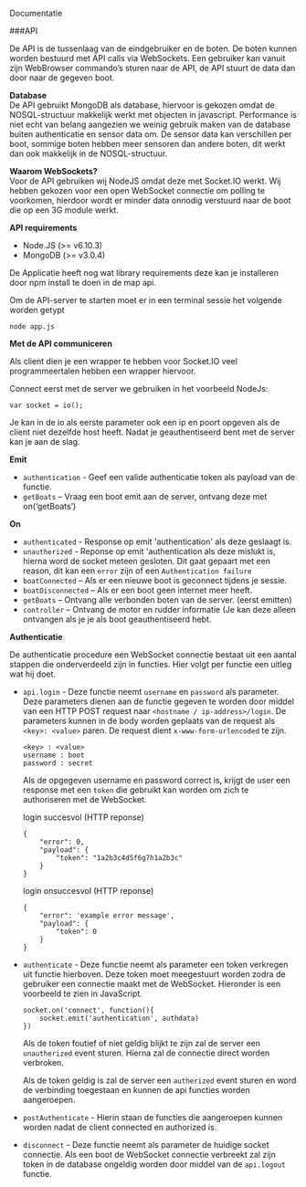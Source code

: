 Documentatie

###API

De API is de tussenlaag van de eindgebruiker en de boten. De boten kunnen worden bestuurd met API calls via WebSockets. Een gebruiker kan vanuit zijn WebBrowser commando’s sturen naar de API, de API stuurt de data dan door naar de gegeven boot.

**Database**  
De API gebruikt MongoDB als database, hiervoor is gekozen omdat de NOSQL-structuur makkelijk werkt met objecten in javascript. Performance is niet echt van belang aangezien we weinig gebruik maken van de database buiten authenticatie en sensor data om.
De sensor data kan verschillen per boot, sommige boten hebben meer sensoren dan andere boten, dit werkt dan ook makkelijk in de NOSQL-structuur.

**Waarom WebSockets?**   
Voor de API gebruiken wij NodeJS omdat deze met Socket.IO werkt. Wij hebben gekozen voor een open WebSocket connectie om polling te voorkomen, hierdoor wordt er minder data onnodig verstuurd naar de boot die op een 3G module werkt.

**API requirements**

*	Node.JS (>= v6.10.3)
*	MongoDB (>= v3.0.4)

De Applicatie heeft nog wat library requirements deze kan je installeren door npm install te doen in de map api.

Om de API-server te starten moet er in een terminal sessie het volgende worden getypt
``` 
node app.js 
```

**Met de API communiceren**

Als client dien je een wrapper te hebben voor Socket.IO veel programmeertalen hebben een wrapper hiervoor. 

Connect eerst met de server we gebruiken in het voorbeeld NodeJs:

```JS
var socket = io();
```

Je kan in de io als eerste parameter ook een ip en poort opgeven als de client niet dezelfde host heeft. Nadat je geauthentiseerd bent met de server kan je aan de slag.

**Emit**
*   ```authentication``` - Geef een valide authenticatie token als payload van de functie.
*	```getBoats``` – Vraag een boot emit aan de server, ontvang deze met on(‘getBoats’)

**On**
*   ```authenticated``` - Response op emit 'authentication' als deze geslaagt is.
*   ```unautherized``` - Reponse op emit 'authentication als deze mislukt is, hierna word de socket meteen gesloten. Dit gaat gepaart met een reason, dit kan een ```error``` zijn of een ```Authentication failure```
*	```boatConnected``` – Als er een nieuwe boot is geconnect tijdens je sessie.
*	```boatDisconnected``` – Als er een boot geen internet meer heeft.
*	```getBoats``` – Ontvang alle verbonden boten van de server. (eerst emitten)
*	```controller``` – Ontvang de motor en rudder informatie (Je kan deze alleen ontvangen als je je als boot geauthentiseerd hebt.

**Authenticatie**

De authenticatie procedure een WebSocket connectie bestaat uit een aantal stappen die onderverdeeld zijn in functies. Hier volgt per functie een uitleg wat hij doet.

*   ```api.login``` - Deze functie neemt ```username``` en ```password``` als parameter. Deze parameters dienen aan de functie gegeven te worden door middel van een HTTP POST request naar ```<hostname / ip-address>/login```. De parameters kunnen in de body worden geplaats van de request als ```<key>: <value>``` paren. De request dient ```x-www-form-urlencoded``` te zijn.  
    ```
    <key> : <value>
    username : boot
    password : secret
    ```
    
    Als de opgegeven username en password correct is, krijgt de user een response met een ```token``` die gebruikt kan worden om zich te authoriseren met de WebSocket.

    login succesvol (HTTP reponse)
    ```JS
    {
        "error": 0,
        "payload": {
            "token": "1a2b3c4d5f6g7h1a2b3c"
        }
    }
    ```
    login onsuccesvol (HTTP reponse)
    ```JS
    {
        "error": 'example error message',
        "payload": {
            "token": 0
        }
    }
    ```
*   ```authenticate``` - Deze functie neemt als parameter een token verkregen uit functie hierboven. Deze token moet meegestuurt worden zodra de gebruiker een connectie maakt met de WebSocket. Hieronder is een voorbeeld te zien in JavaScript.

    ```JS
    socket.on('connect', function(){
        socket.emit('authentication', authdata)
    })
    ```
    Als de token foutief of niet geldig blijkt te zijn zal de server een ```unautherized``` event sturen. Hierna zal de connectie direct worden verbroken.

    Als de token geldig is zal de server een ```autherized``` event sturen en word de verbinding toegestaan en kunnen de api functies worden aangeroepen.

*   ```postAuthenticate``` - Hierin staan de functies die aangeroepen kunnen worden nadat de client connected en authorized is.

*   ```disconnect``` - Deze functie neemt als parameter de huidige socket connectie. Als een boot de WebSocket connectie verbreekt zal zijn token in de database ongeldig worden door middel van de ```api.logout``` functie. 

